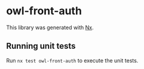 # owl-front-auth

This library was generated with [Nx](https://nx.dev).

## Running unit tests

Run `nx test owl-front-auth` to execute the unit tests.
